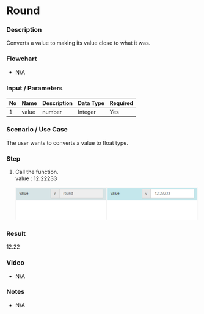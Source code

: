 ﻿# Round

### Description

Converts a value to making its value close to what it was. 

### Flowchart

- N/A 

### Input / Parameters

| No | Name | Description | Data Type | Required |
| ------ | ------ | ------ |------ | ------ |
| 1 | value | number | Integer | Yes  |

### Scenario / Use Case

The user wants to converts a value to  float type.

### Step

1. Call the function.
   <br>
   value : 12.22233
    
   ![](../../../../document/function/Conversion/round/round-step-1.png?raw=true)
 
### Result

12.22
    
### Video

- N/A

<!--[![Video](http://i.imgur.com/Ot5DWAW.png)](https://youtu.be/StTqXEQ2l-Y?t=35s)-->

### Notes

- N/A